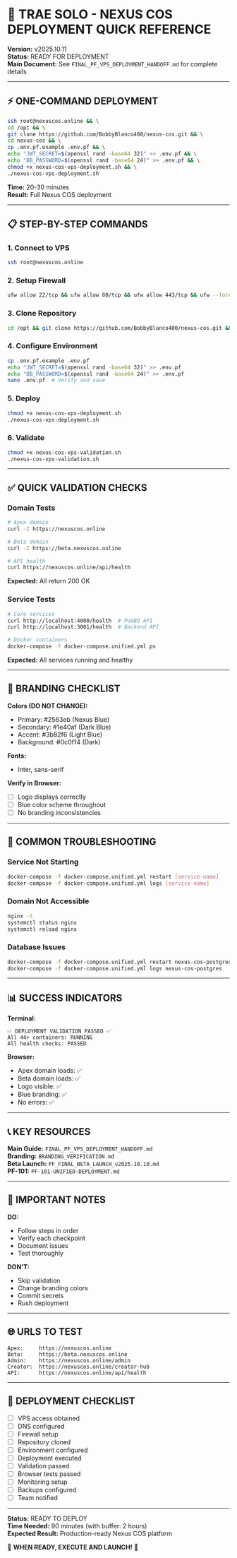 # 🎯 TRAE SOLO - NEXUS COS DEPLOYMENT QUICK REFERENCE

**Version:** v2025.10.11  
**Status:** READY FOR DEPLOYMENT  
**Main Document:** See `FINAL_PF_VPS_DEPLOYMENT_HANDOFF.md` for complete details

---

## ⚡ ONE-COMMAND DEPLOYMENT

```bash
ssh root@nexuscos.online && \
cd /opt && \
git clone https://github.com/BobbyBlanco400/nexus-cos.git && \
cd nexus-cos && \
cp .env.pf.example .env.pf && \
echo "JWT_SECRET=$(openssl rand -base64 32)" >> .env.pf && \
echo "DB_PASSWORD=$(openssl rand -base64 24)" >> .env.pf && \
chmod +x nexus-cos-vps-deployment.sh && \
./nexus-cos-vps-deployment.sh
```

**Time:** 20-30 minutes  
**Result:** Full Nexus COS deployment

---

## 📋 STEP-BY-STEP COMMANDS

### 1. Connect to VPS
```bash
ssh root@nexuscos.online
```

### 2. Setup Firewall
```bash
ufw allow 22/tcp && ufw allow 80/tcp && ufw allow 443/tcp && ufw --force enable
```

### 3. Clone Repository
```bash
cd /opt && git clone https://github.com/BobbyBlanco400/nexus-cos.git && cd nexus-cos
```

### 4. Configure Environment
```bash
cp .env.pf.example .env.pf
echo "JWT_SECRET=$(openssl rand -base64 32)" >> .env.pf
echo "DB_PASSWORD=$(openssl rand -base64 24)" >> .env.pf
nano .env.pf  # Verify and save
```

### 5. Deploy
```bash
chmod +x nexus-cos-vps-deployment.sh
./nexus-cos-vps-deployment.sh
```

### 6. Validate
```bash
chmod +x nexus-cos-vps-validation.sh
./nexus-cos-vps-validation.sh
```

---

## ✅ QUICK VALIDATION CHECKS

### Domain Tests
```bash
# Apex domain
curl -I https://nexuscos.online

# Beta domain
curl -I https://beta.nexuscos.online

# API health
curl https://nexuscos.online/api/health
```

**Expected:** All return 200 OK

### Service Tests
```bash
# Core services
curl http://localhost:4000/health  # PUABO API
curl http://localhost:3001/health  # Backend API

# Docker containers
docker-compose -f docker-compose.unified.yml ps
```

**Expected:** All services running and healthy

---

## 🎨 BRANDING CHECKLIST

**Colors (DO NOT CHANGE):**
- Primary: #2563eb (Nexus Blue)
- Secondary: #1e40af (Dark Blue)
- Accent: #3b82f6 (Light Blue)
- Background: #0c0f14 (Dark)

**Fonts:**
- Inter, sans-serif

**Verify in Browser:**
- [ ] Logo displays correctly
- [ ] Blue color scheme throughout
- [ ] No branding inconsistencies

---

## 🔧 COMMON TROUBLESHOOTING

### Service Not Starting
```bash
docker-compose -f docker-compose.unified.yml restart [service-name]
docker-compose -f docker-compose.unified.yml logs [service-name]
```

### Domain Not Accessible
```bash
nginx -t
systemctl status nginx
systemctl reload nginx
```

### Database Issues
```bash
docker-compose -f docker-compose.unified.yml restart nexus-cos-postgres
docker-compose -f docker-compose.unified.yml logs nexus-cos-postgres
```

---

## 📊 SUCCESS INDICATORS

**Terminal:**
```
✅ DEPLOYMENT VALIDATION PASSED ✅
All 44+ containers: RUNNING
All health checks: PASSED
```

**Browser:**
- Apex domain loads: ✅
- Beta domain loads: ✅
- Logo visible: ✅
- Blue branding: ✅
- No errors: ✅

---

## 📞 KEY RESOURCES

**Main Guide:** `FINAL_PF_VPS_DEPLOYMENT_HANDOFF.md`  
**Branding:** `BRANDING_VERIFICATION.md`  
**Beta Launch:** `PF_FINAL_BETA_LAUNCH_v2025.10.10.md`  
**PF-101:** `PF-101-UNIFIED-DEPLOYMENT.md`

---

## 🚨 IMPORTANT NOTES

**DO:**
- Follow steps in order
- Verify each checkpoint
- Document issues
- Test thoroughly

**DON'T:**
- Skip validation
- Change branding colors
- Commit secrets
- Rush deployment

---

## 🌐 URLS TO TEST

```
Apex:     https://nexuscos.online
Beta:     https://beta.nexuscos.online
Admin:    https://nexuscos.online/admin
Creator:  https://nexuscos.online/creator-hub
API:      https://nexuscos.online/api/health
```

---

## 🎯 DEPLOYMENT CHECKLIST

- [ ] VPS access obtained
- [ ] DNS configured
- [ ] Firewall setup
- [ ] Repository cloned
- [ ] Environment configured
- [ ] Deployment executed
- [ ] Validation passed
- [ ] Browser tests passed
- [ ] Monitoring setup
- [ ] Backups configured
- [ ] Team notified

---

**Status:** READY TO DEPLOY  
**Time Needed:** 90 minutes (with buffer: 2 hours)  
**Expected Result:** Production-ready Nexus COS platform

🚀 **WHEN READY, EXECUTE AND LAUNCH!** 🚀
